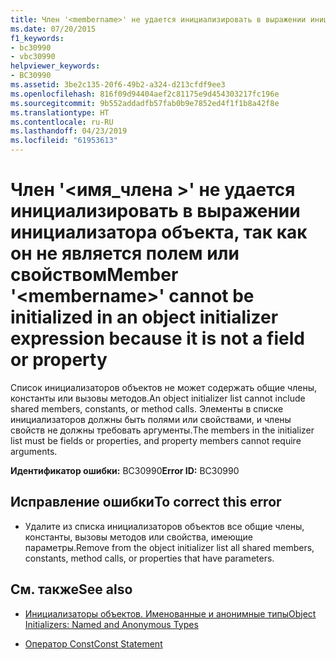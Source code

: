 ```yaml
---
title: Член '<membername>' не удается инициализировать в выражении инициализатора объекта, так как он не является полем или свойством
ms.date: 07/20/2015
f1_keywords:
- bc30990
- vbc30990
helpviewer_keywords:
- BC30990
ms.assetid: 3be2c135-20f6-49b2-a324-d213cfdf9ee3
ms.openlocfilehash: 816f09d94404aef2c81175e9d454303217fc196e
ms.sourcegitcommit: 9b552addadfb57fab0b9e7852ed4f1f1b8a42f8e
ms.translationtype: HT
ms.contentlocale: ru-RU
ms.lasthandoff: 04/23/2019
ms.locfileid: "61953613"
---
```

# <a name="member-membername-cannot-be-initialized-in-an-object-initializer-expression-because-it-is-not-a-field-or-property"></a><span data-ttu-id="4e20a-102">Член '\<имя_члена >' не удается инициализировать в выражении инициализатора объекта, так как он не является полем или свойством</span><span class="sxs-lookup"><span data-stu-id="4e20a-102">Member '\<membername>' cannot be initialized in an object initializer expression because it is not a field or property</span></span>
<span data-ttu-id="4e20a-103">Список инициализаторов объектов не может содержать общие члены, константы или вызовы методов.</span><span class="sxs-lookup"><span data-stu-id="4e20a-103">An object initializer list cannot include shared members, constants, or method calls.</span></span> <span data-ttu-id="4e20a-104">Элементы в списке инициализаторов должны быть полями или свойствами, и члены свойств не должны требовать аргументы.</span><span class="sxs-lookup"><span data-stu-id="4e20a-104">The members in the initializer list must be fields or properties, and property members cannot require arguments.</span></span>  
  
 <span data-ttu-id="4e20a-105">**Идентификатор ошибки:** BC30990</span><span class="sxs-lookup"><span data-stu-id="4e20a-105">**Error ID:** BC30990</span></span>  
  
## <a name="to-correct-this-error"></a><span data-ttu-id="4e20a-106">Исправление ошибки</span><span class="sxs-lookup"><span data-stu-id="4e20a-106">To correct this error</span></span>  
  
- <span data-ttu-id="4e20a-107">Удалите из списка инициализаторов объектов все общие члены, константы, вызовы методов или свойства, имеющие параметры.</span><span class="sxs-lookup"><span data-stu-id="4e20a-107">Remove from the object initializer list all shared members, constants, method calls, or properties that have parameters.</span></span>  
  
## <a name="see-also"></a><span data-ttu-id="4e20a-108">См. также</span><span class="sxs-lookup"><span data-stu-id="4e20a-108">See also</span></span>

- [<span data-ttu-id="4e20a-109">Инициализаторы объектов. Именованные и анонимные типы</span><span class="sxs-lookup"><span data-stu-id="4e20a-109">Object Initializers: Named and Anonymous Types</span></span>](../../visual-basic/programming-guide/language-features/objects-and-classes/object-initializers-named-and-anonymous-types.md)

- [<span data-ttu-id="4e20a-110">Оператор Const</span><span class="sxs-lookup"><span data-stu-id="4e20a-110">Const Statement</span></span>](../../visual-basic/language-reference/statements/const-statement.md)
